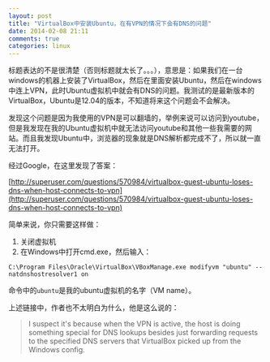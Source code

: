 ```yaml
---
layout: post
title: "VirtualBox中安装Ubuntu，在有VPN的情况下会有DNS的问题"
date: 2014-02-08 21:11
comments: true
categories: linux
---
```


标题表达的不是很清楚（否则标题就太长了。。。），意思是：如果我们在一台windows的机器上安装了VirtualBox，然后在里面安装Ubuntu，然后在windows中连上VPN，此时Ubuntu虚拟机中就会有DNS的问题。我测试的是最新版本的VirtualBox，Ubuntu是12.04的版本，不知道将来这个问题会不会解决。

<!-- more -->

发现这个问题是因为我使用的VPN是可以翻墙的，举例来说可以访问到youtube，但是我发现在我的Ubuntu虚拟机中就无法访问youtube和其他一些我需要的网站。而且我发现Ubuntu中，浏览器的现象就是DNS解析都完成不了，所以就一直无法打开。

经过Google，在这里发现了答案：

[http://superuser.com/questions/570984/virtualbox-guest-ubuntu-loses-dns-when-host-connects-to-vpn](http://superuser.com/questions/570984/virtualbox-guest-ubuntu-loses-dns-when-host-connects-to-vpn)

简单来说，你只需要这样做：

1. 关闭虚拟机
2. 在Windows中打开cmd.exe，然后输入：

```
C:\Program Files\Oracle\VirtualBox\VBoxManage.exe modifyvm "ubuntu" --natdnshostresolver1 on
```

命令中的`ubuntu`是我的ubuntu虚拟机的名字（VM name）。

上述链接中，作者也不太明白为什么，他是这么说的：

> I suspect it's because when the VPN is active, the host is doing something special for DNS lookups besides just forwarding requests to the specified DNS servers that VirtualBox picked up from the Windows config.
